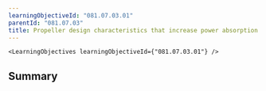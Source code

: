 ```yaml
---
learningObjectiveId: "081.07.03.01"
parentId: "081.07.03"
title: Propeller design characteristics that increase power absorption
---
```


```tsx eval
<LearningObjectives learningObjectiveId={"081.07.03.01"} />
```

## Summary
